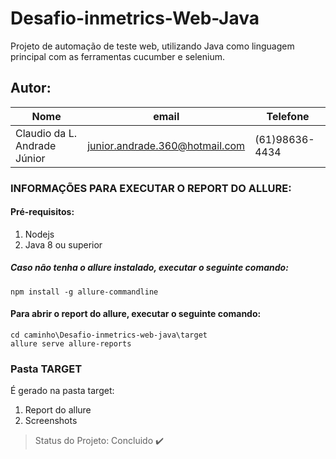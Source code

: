 # Desafio-inmetrics-Web-Java
Projeto de automação de teste web, utilizando Java como linguagem principal com as ferramentas cucumber e selenium.

## Autor: 
|Nome|email|Telefone|
| -------- | -------- | -------- |
|Claudio da L. Andrade Júnior|junior.andrade.360@hotmail.com|(61)98636-4434|

### INFORMAÇÕES PARA EXECUTAR O REPORT DO ALLURE:

#### Pré-requisitos: 
1. Nodejs
2. Java 8 ou superior

##### Caso não tenha o allure instalado, executar o seguinte comando:
```
npm install -g allure-commandline
```
#### Para abrir o report do allure, executar o seguinte comando:
```
cd caminho\Desafio-inmetrics-web-java\target
allure serve allure-reports
```
### Pasta TARGET
É gerado na pasta target:
1. Report do allure
2. Screenshots

> Status do Projeto: Concluido :heavy_check_mark:
